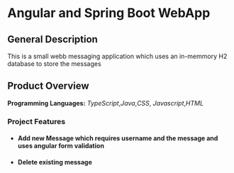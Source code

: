 # Angular and Spring Boot WebApp

## General Description

 This is a small webb messaging application which uses an in-memmory H2 database to store the messages
 
## Product Overview
**Programming Languages:** *TypeScript*,*Java*,*CSS*, *Javascript*,*HTML*

### Project Features

 - #### Add new Message which requires username and the message and uses angular form validation
  
  - #### Delete existing message
